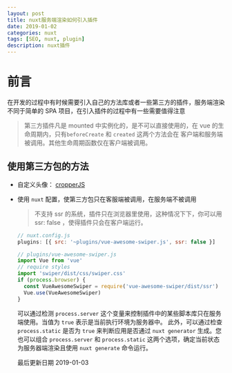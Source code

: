 ```yaml
---
layout: post
title: nuxt服务端渲染如何引入插件
date: 2019-01-02
categories: nuxt
tags: [SEO, nuxt, plugin]
description: nuxt插件
---
```


# 前言

在开发的过程中有时候需要引入自己的方法库或者一些第三方的插件，服务端渲染不同于简单的 SPA 项目，在引入插件的过程中有一些需要值得注意

> 第三方插件凡是 mounted 中实例化的，是不可以直接使用的，在 vue 的生命周期内，只有`beforeCreate` 和 `created` 这两个方法会在 客户端和服务端被调用。其他生命周期函数仅在客户端被调用。

## 使用第三方包的方法

- 自定义头像： [cropperJS](https://hewaller.github.io/blog/2018/11/02/cropperJs/)
- 使用 `nuxt` 配置，使第三方包只在客服端被调用，在服务端不被调用

  > 不支持 ssr 的系统，插件只在浏览器里使用，这种情况下下，你可以用 ssr: false ，使得插件只会在客户端运行。

  ```js
  // nuxt.config.js
  plugins: [{ src: '~plugins/vue-awesome-swiper.js', ssr: false }]

  // plugins/vue-awesome-swiper.js
  import Vue from 'vue'
  // require styles
  import 'swiper/dist/css/swiper.css'
  if (process.browser) {
    const VueAwesomeSwiper = require('vue-awesome-swiper/dist/ssr')
    Vue.use(VueAwesomeSwiper)
  }
  ```

  可以通过检测 `process.server` 这个变量来控制插件中的某些脚本库只在服务端使用。当值为 `true` 表示是当前执行环境为服务器中。 此外，可以通过检查 `process.static` 是否为 `true` 来判断应用是否通过 `nuxt generator` 生成。您也可以组合 `process.server` 和 `process.static` 这两个选项，确定当前状态为服务器端渲染且使用 `nuxt generate` 命令运行。

  最后更新日期 2019-01-03
